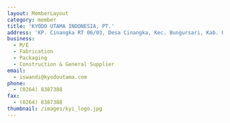 ```yaml
---
layout: MemberLayout
category: member
title: 'KYODO UTAMA INDONESIA, PT.'
address: 'KP. Cinangka RT 06/03, Desa Cinangka, Kec. Bungursari, Kab. Purwakarta'
business:
  - M/E
  - Fabrication
  - Packaging
  - Construction & General Supplier
email:
  - iswandi@kyodoutama.com
phone:
  - (0264) 8387388
fax:
  - (0264) 8387388
thumbnail: /images/kyi_logo.jpg
---
```

